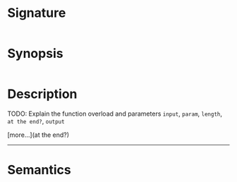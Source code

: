 # Signature
```vikid-signature
```

# Synopsis
```vikid-synopsis
```

# Description
TODO: Explain the function overload and parameters `input`, `param`, `length`, `at the end?`, `output`

[more...](at the end?)

----
# Semantics